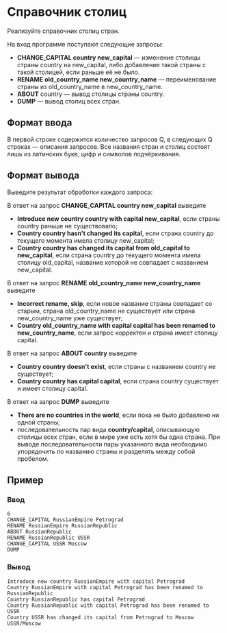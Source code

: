 # Справочник столиц

Реализуйте справочник столиц стран.

На вход программе поступают следующие запросы:
* **CHANGE_CAPITAL country new_capital** — изменение столицы страны country на new_capital, либо добавление такой страны с такой столицей, если раньше её не было.
* **RENAME old_country_name new_country_name** — переименование страны из old_country_name в new_country_name.
* **ABOUT** country — вывод столицы страны country.
* **DUMP** — вывод столиц всех стран.

## Формат ввода
В первой строке содержится количество запросов Q, в следующих Q строках — описания запросов. Все названия стран и столиц состоят лишь из латинских букв, цифр и символов подчёркивания.

## Формат вывода
Выведите результат обработки каждого запроса:

В ответ на запрос **CHANGE_CAPITAL country new_capital** выведите
* **Introduce new country country with capital new_capital**, если страны country раньше не существовало;
* **Country country hasn't changed its capital**, если страна country до текущего момента имела столицу new_capital;
* **Country country has changed its capital from old_capital to new_capital**, если страна country до текущего момента имела столицу old_capital, название которой не совпадает с названием new_capital.

В ответ на запрос **RENAME old_country_name new_country_name** выведите
* **Incorrect rename, skip**, если новое название страны совпадает со старым, страна old_country_name не существует или страна new_country_name уже существует;
* **Country old_country_name with capital capital has been renamed to new_country_name**, если запрос корректен и страна имеет столицу capital.

В ответ на запрос **ABOUT country** выведите
* **Country country doesn't exist**, если страны с названием country не существует;
* **Country country has capital capital**, если страна country существует и имеет столицу capital.

В ответ на запрос **DUMP** выведите
* **There are no countries in the world**, если пока не было добавлено ни одной страны;
* последовательность пар вида **country/capital**, описывающую столицы всех стран, если в мире уже есть хотя бы одна страна. При выводе последовательности пары указанного вида необходимо упорядочить по названию страны и разделять между собой пробелом.

## Пример
### Ввод
```
6
CHANGE_CAPITAL RussianEmpire Petrograd
RENAME RussianEmpire RussianRepublic
ABOUT RussianRepublic
RENAME RussianRepublic USSR
CHANGE_CAPITAL USSR Moscow
DUMP
```

### Вывод
```
Introduce new country RussianEmpire with capital Petrograd
Country RussianEmpire with capital Petrograd has been renamed to RussianRepublic
Country RussianRepublic has capital Petrograd
Country RussianRepublic with capital Petrograd has been renamed to USSR
Country USSR has changed its capital from Petrograd to Moscow
USSR/Moscow
```





